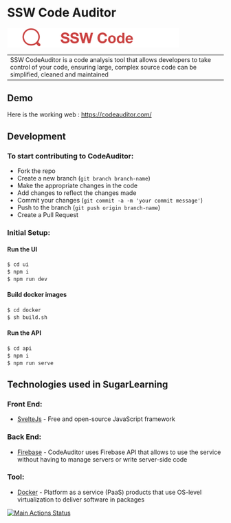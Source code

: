 # SSW Code Auditor
<img src="ui/public/images/CodeAuditor_Logo.png" alt="drawing" width="400"/>
<table>
<tr>
<td>
  SSW CodeAuditor is a code analysis tool that allows developers to take control of your code, ensuring large, complex source code can be simplified, cleaned and maintained
</td>
</tr>
</table>

## Demo
Here is the working web :  https://codeauditor.com/

## Development

### To start contributing to CodeAuditor:
- Fork the repo
- Create a new branch (`git branch branch-name`)
- Make the appropriate changes in the code
- Add changes to reflect the changes made
- Commit your changes (`git commit -a -m 'your commit message'`)
- Push to the branch (`git push origin branch-name`)
- Create a Pull Request 

### Initial Setup:

#### Run the UI
``` bash
$ cd ui
$ npm i
$ npm run dev
```

#### Build docker images
``` bash
$ cd docker
$ sh build.sh
```

#### Run the API
``` bash
$ cd api
$ npm i
$ npm run serve
```

## Technologies used in SugarLearning

### Front End:
- [SvelteJs](https://svelte.dev/) - Free and open-source JavaScript framework

### Back End:
- [Firebase](https://firebase.google.com/) - CodeAuditor uses Firebase API that allows to use the service without having to manage servers or write server-side code

### Tool:
- [Docker](https://www.docker.com/) - Platform as a service (PaaS) products that use OS-level virtualization to deliver software in packages

[![Main Actions Status](https://github.com/tombui99/SSW.CodeAuditor/workflows/CI/badge.svg)](https://github.com/tombui99/SSW.CodeAuditor/actions)

